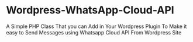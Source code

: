 # Wordpress-WhatsApp-Cloud-API
A Simple PHP Class That you can Add in Your Wordpress Plugin To Make it easy to Send Messages using Whatsapp Cloud API From Wordpress Site
